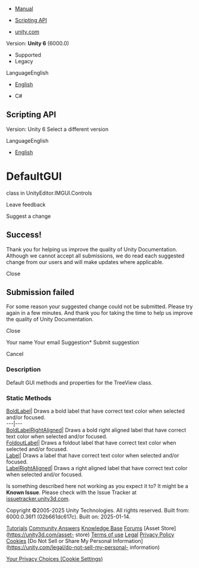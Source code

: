 [ ]()

  * [Manual](../Manual/index.html)
  * [Scripting API](../ScriptReference/index.html)

  * [unity.com](https://unity.com/)

Version: **Unity 6** (6000.0)

  * Supported
  * Legacy

LanguageEnglish

  * [English]()

  * C#

[ ](https://docs.unity3d.com)

## Scripting API

Version: Unity 6 Select a different version

LanguageEnglish

  * [English]()

# DefaultGUI

class in UnityEditor.IMGUI.Controls

Leave feedback

Suggest a change

## Success!

Thank you for helping us improve the quality of Unity Documentation. Although
we cannot accept all submissions, we do read each suggested change from our
users and will make updates where applicable.

Close

## Submission failed

For some reason your suggested change could not be submitted. Please <a>try
again</a> in a few minutes. And thank you for taking the time to help us
improve the quality of Unity Documentation.

Close

Your name Your email Suggestion* Submit suggestion

Cancel

[ ]()

### Description

Default GUI methods and properties for the TreeView class.

### Static Methods

[BoldLabel](IMGUI.Controls.TreeView.DefaultGUI.BoldLabel.html)| Draws a bold
label that have correct text color when selected and/or focused.  
---|---  
[BoldLabelRightAligned](IMGUI.Controls.TreeView.DefaultGUI.BoldLabelRightAligned.html)|
Draws a bold right aligned label that have correct text color when selected
and/or focused.  
[FoldoutLabel](IMGUI.Controls.TreeView.DefaultGUI.FoldoutLabel.html)| Draws a
foldout label that have correct text color when selected and/or focused.  
[Label](IMGUI.Controls.TreeView.DefaultGUI.Label.html)| Draws a label that
have correct text color when selected and/or focused.  
[LabelRightAligned](IMGUI.Controls.TreeView.DefaultGUI.LabelRightAligned.html)|
Draws a right aligned label that have correct text color when selected and/or
focused.  
  
Is something described here not working as you expect it to? It might be a
**Known Issue**. Please check with the Issue Tracker at
[issuetracker.unity3d.com](https://issuetracker.unity3d.com).

Copyright ©2005-2025 Unity Technologies. All rights reserved. Built from:
6000.0.36f1 (02b661dc617c). Built on: 2025-01-14.

[Tutorials](https://unity3d.com/learn) [Community
Answers](https://answers.unity3d.com) [Knowledge
Base](https://support.unity3d.com/hc/en-us)
[Forums](https://forum.unity3d.com) [Asset Store](https://unity3d.com/asset-
store) [Terms of use](https://docs.unity3d.com/Manual/TermsOfUse.html)
[Legal](https://unity.com/legal) [Privacy
Policy](https://unity.com/legal/privacy-policy)
[Cookies](https://unity.com/legal/cookie-policy) [Do Not Sell or Share My
Personal Information](https://unity.com/legal/do-not-sell-my-personal-
information)

[Your Privacy Choices (Cookie Settings)](javascript:void\(0\);)

